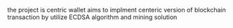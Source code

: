 the project is centric wallet aims to implment centeric version of blockchain transaction by utilize ECDSA algorithm and mining solution
